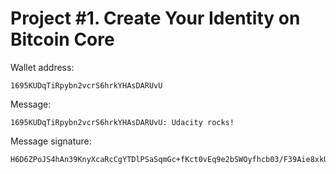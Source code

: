 
# Project #1. Create Your Identity on Bitcoin Core

Wallet address:

```
1695KUDqTiRpybn2vcrS6hrkYHAsDARUvU
```

Message:

```
1695KUDqTiRpybn2vcrS6hrkYHAsDARUvU: Udacity rocks!
```

Message signature:

```
H6D6ZPoJS4hAn39KnyXcaRcCgYTDlPSaSqmGc+fKct0vEq9e2bSWOyfhcb03/F39Aie8xkUgsWLnMqVv9LD/Cco=
```
